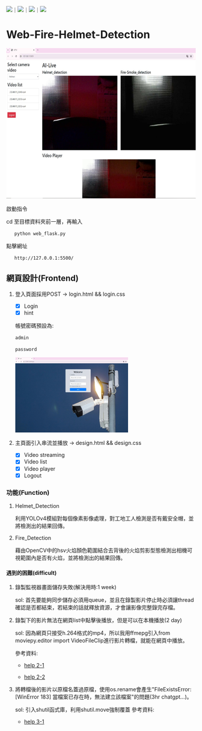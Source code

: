 ![](https://img.shields.io/github/stars/duzhewen0404/Web-Fire-Helmet-Detection.svg)｜![](https://img.shields.io/github/forks/duzhewen0404/Web-Fire-Helmet-Detection.svg)｜![](https://img.shields.io/github/issues-pr/duzhewen0404/Web-Fire-Helmet-Detection.svg)｜![](https://img.shields.io/github/issues/duzhewen0404/Web-Fire-Helmet-Detection.svg)
# Web-Fire-Helmet-Detection
<img src="./static/images/messageImage_1718391351649.jpg" alt="專案封面圖" width="600" height="400"/>


啟動指令

   cd 至目標資料夾前一層，再輸入
```bash
   python web_flask.py
```
點擊網址
```bash
   http://127.0.0.1:5500/
```

## 網頁設計(Frontend)

1. 登入頁面採用POST -> login.html && login.css

   - [x] Login  
   - [x] hint
   
   帳號密碼預設為:
   ```bash
   admin
   ```
   ```bash
   password
   ```
   <img src="./static/images/messageImage_1718391448459.jpg" alt="專案封面圖" width="300" height="200"/>

2. 主頁面引入串流並播放 -> design.html && design.css
   - [x] Video streaming  
   - [x] Video list
   - [x] Video player
   - [x] Logout

### 功能(Function)

1. Helmet_Detection

    利用YOLOv4模組對每個像素影像處理，對工地工人檢測是否有戴安全帽，並將檢測出的結果回傳。
2. Fire_Detection

    藉由OpenCV中的hsv火焰顏色範圍結合去背後的火焰剪影型態檢測出相機可視範圍內是否有火焰，並將檢測出的結果回傳。

#### 遇到的困難(difficult)
1. 錄製監視器畫面儲存失敗(解決用時:1 week)
	
    sol: 首先要能夠同步儲存必須用queue，並且在錄製影片停止時必須讓thread確認是否都結束，若結束的話就釋放資源，才會讓影像完整錄完存檔。

2. 錄製下的影片無法在網頁list中點擊後播放，但是可以在本機播放(2 day)
	
    sol: 因為網頁只接受h.264格式的mp4，所以我用ffmepg引入from moviepy.editor import VideoFileClip進行影片轉檔，就能在網頁中播放。

   參考資料:
   - [help 2-1](https://www.cnblogs.com/Yellow-ice/p/13743400.html)
     
   - [help 2-2](https://blog.csdn.net/qq_41494464/article/details/88664507)

4. 將轉檔後的影片以原檔名蓋過原檔，使用os.rename會產生"FileExistsError: [WinError 183] 當檔案已存在時，無法建立該檔案"的問題(3hr chatgpt...)。

    sol: 引入shutil函式庫，利用shutil.move強制覆蓋
   參考資料:
    - [help 3-1]( https://www.jianshu.com/p/f39a444dee46)
